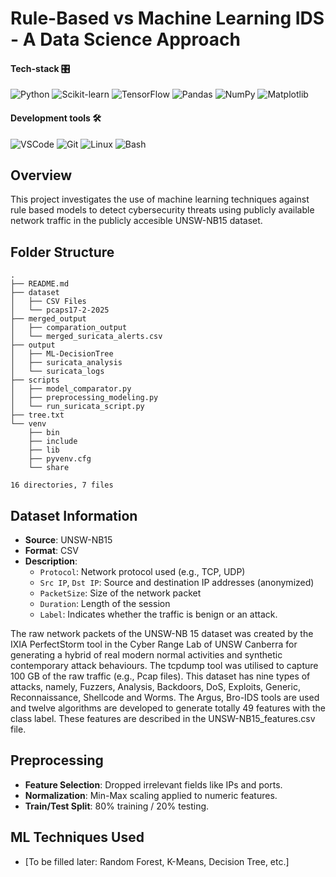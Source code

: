 # Rule-Based vs Machine Learning IDS - A Data Science Approach
#### Tech-stack 🎛️

![Python](https://img.shields.io/badge/Python-3776AB?style=for-the-badge&logo=python&logoColor=white)
![Scikit-learn](https://img.shields.io/badge/Scikit--learn-F7931E?style=for-the-badge&logo=scikit-learn&logoColor=white)
![TensorFlow](https://img.shields.io/badge/TensorFlow-FF6F00?style=for-the-badge&logo=tensorflow&logoColor=white)
![Pandas](https://img.shields.io/badge/Pandas-150458?style=for-the-badge&logo=pandas&logoColor=white)
![NumPy](https://img.shields.io/badge/NumPy-013243?style=for-the-badge&logo=numpy&logoColor=white)
![Matplotlib](https://img.shields.io/badge/Matplotlib-11557C?style=for-the-badge&logo=matplotlib&logoColor=white)

#### Development tools 🛠️

![VSCode](https://img.shields.io/badge/VSCode-007ACC?style=for-the-badge&logo=visual-studio-code&logoColor=white)
![Git](https://img.shields.io/badge/Git-F05032?style=for-the-badge&logo=git&logoColor=white)
![Linux](https://img.shields.io/badge/Linux-FCC624?style=for-the-badge&logo=linux&logoColor=black)
![Bash](https://img.shields.io/badge/Bash-4EAA25?style=for-the-badge&logo=gnu-bash&logoColor=white)

## Overview
This project investigates the use of machine learning techniques against rule based models to detect cybersecurity threats using publicly available network traffic  in the publicly accesible UNSW-NB15 dataset.

## Folder Structure
```text
.
├── README.md
├── dataset
│   ├── CSV Files
│   └── pcaps17-2-2025
├── merged_output
│   ├── comparation_output
│   └── merged_suricata_alerts.csv
├── output
│   ├── ML-DecisionTree
│   ├── suricata_analysis
│   └── suricata_logs
├── scripts
│   ├── model_comparator.py
│   ├── preprocessing_modeling.py
│   └── run_suricata_script.py
├── tree.txt
└── venv
    ├── bin
    ├── include
    ├── lib
    ├── pyvenv.cfg
    └── share

16 directories, 7 files
```

## Dataset Information
- **Source**: UNSW-NB15
- **Format**: CSV
- **Description**:
  - `Protocol`: Network protocol used (e.g., TCP, UDP)
  - `Src IP`, `Dst IP`: Source and destination IP addresses (anonymized)
  - `PacketSize`: Size of the network packet
  - `Duration`: Length of the session
  - `Label`: Indicates whether the traffic is benign or an attack.

The raw network packets of the UNSW-NB 15 dataset was created by the IXIA PerfectStorm tool in the Cyber Range Lab of UNSW Canberra for generating a hybrid of real modern normal activities and synthetic contemporary attack behaviours. The tcpdump tool was utilised to capture 100 GB of the raw traffic (e.g., Pcap files). This dataset has nine types of attacks, namely, Fuzzers, Analysis, Backdoors, DoS, Exploits, Generic, Reconnaissance, Shellcode and Worms. The Argus, Bro-IDS tools are used and twelve algorithms are developed to generate totally 49 features with the class label. These features are described in the UNSW-NB15_features.csv file.
## Preprocessing
- **Feature Selection**: Dropped irrelevant fields like IPs and ports.
- **Normalization**: Min-Max scaling applied to numeric features.
- **Train/Test Split**: 80% training / 20% testing.

## ML Techniques Used
- [To be filled later: Random Forest, K-Means, Decision Tree, etc.]


